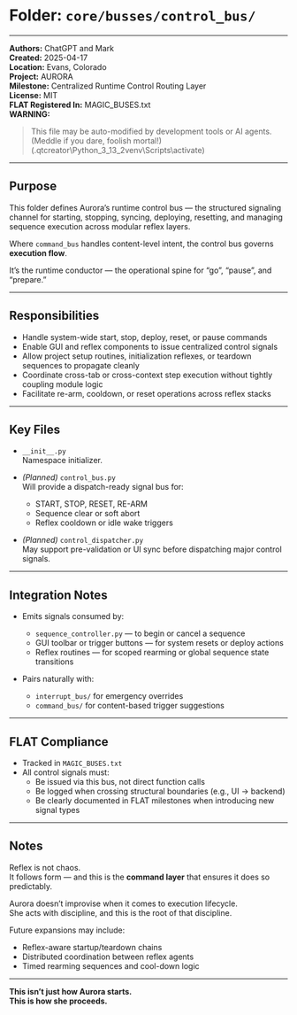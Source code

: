 # Folder: `core/busses/control_bus/`

---

**Authors:** ChatGPT and Mark  
**Created:** 2025-04-17  
**Location:** Evans, Colorado  
**Project:** AURORA  
**Milestone:** Centralized Runtime Control Routing Layer  
**License:** MIT  
**FLAT Registered In:** MAGIC_BUSES.txt  
**WARNING:**  
> This file may be auto-modified by development tools or AI agents.  
> (Meddle if you dare, foolish mortal!)  
> (.qtcreator\Python_3_13_2venv\Scripts\activate)

---

## Purpose

This folder defines Aurora’s runtime control bus — the structured signaling channel for starting, stopping, syncing, deploying, resetting, and managing sequence execution across modular reflex layers.

Where `command_bus` handles content-level intent, the control bus governs **execution flow**.

It’s the runtime conductor — the operational spine for “go”, “pause”, and “prepare.”

---

## Responsibilities

- Handle system-wide start, stop, deploy, reset, or pause commands
- Enable GUI and reflex components to issue centralized control signals
- Allow project setup routines, initialization reflexes, or teardown sequences to propagate cleanly
- Coordinate cross-tab or cross-context step execution without tightly coupling module logic
- Facilitate re-arm, cooldown, or reset operations across reflex stacks

---

## Key Files

- `__init__.py`  
  Namespace initializer.

- *(Planned)* `control_bus.py`  
  Will provide a dispatch-ready signal bus for:
    - START, STOP, RESET, RE-ARM
    - Sequence clear or soft abort
    - Reflex cooldown or idle wake triggers

- *(Planned)* `control_dispatcher.py`  
  May support pre-validation or UI sync before dispatching major control signals.

---

## Integration Notes

- Emits signals consumed by:
  - `sequence_controller.py` — to begin or cancel a sequence
  - GUI toolbar or trigger buttons — for system resets or deploy actions
  - Reflex routines — for scoped rearming or global sequence state transitions

- Pairs naturally with:
  - `interrupt_bus/` for emergency overrides
  - `command_bus/` for content-based trigger suggestions

---

## FLAT Compliance

- Tracked in `MAGIC_BUSES.txt`
- All control signals must:
  - Be issued via this bus, not direct function calls
  - Be logged when crossing structural boundaries (e.g., UI → backend)
  - Be clearly documented in FLAT milestones when introducing new signal types

---

## Notes

Reflex is not chaos.  
It follows form — and this is the **command layer** that ensures it does so predictably.

Aurora doesn’t improvise when it comes to execution lifecycle.  
She acts with discipline, and this is the root of that discipline.

Future expansions may include:

- Reflex-aware startup/teardown chains
- Distributed coordination between reflex agents
- Timed rearming sequences and cool-down logic

---

**This isn’t just how Aurora starts.  
This is how she proceeds.**
